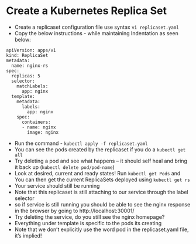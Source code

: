 # Create a Kubernetes Replica Set 

* Create a replicaset configuration file use syntax `vi replicaset.yaml`
* Copy the below instructions - while maintaining Indentation as seen below: 

```
apiVersion: apps/v1
kind: ReplicaSet
metadata:
  name: nginx-rs
spec:
  replicas: 5
  selector:
    matchLabels:
      app: nginx
  template:
    metadata:
      labels:
        app: nginx
    spec:
      containers:
      - name: nginx
        image: nginx
```


* Run the command - `kubectl apply -f replicaset.yaml`
* You can see the pods created by the replicaset if you do a `kubectl get all`
* Try deleting a pod and see what happens – it should self heal and bring it back up (`kubectl delete pod/pod-name`)
* Look at desired, current and ready states! Run `kubectl get Pods` and You can then get the current ReplicaSets deployed using `kubectl get rs`
* Your service should still be running
* Note that this replicaset is still attaching to our service through the label selector
* so if service is still running you should be able to see the nginx response in the browser by going to http://localhost:30001/
* Try deleting the service, do you still see the nginx homepage?
* Everything under template is specific to the pods its creating
* Note that we don’t explicitly use the word pod in the replicaset.yaml file, it’s implied!

